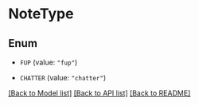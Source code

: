 # NoteType

## Enum


* `FUP` (value: `"fup"`)

* `CHATTER` (value: `"chatter"`)


[[Back to Model list]](../README.md#documentation-for-models) [[Back to API list]](../README.md#documentation-for-api-endpoints) [[Back to README]](../README.md)


